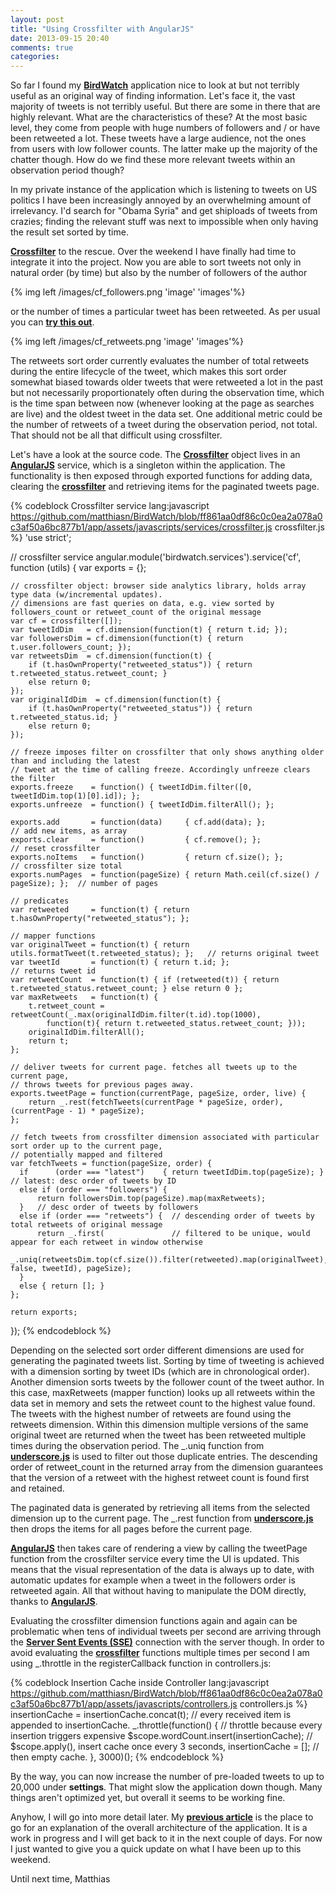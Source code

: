 ```yaml
---
layout: post
title: "Using Crossfilter with AngularJS"
date: 2013-09-15 20:40
comments: true
categories: 
---
```

So far I found my **[BirdWatch](http://birdwatch.matthiasnehlsen.com)** application nice to look at but not terribly useful as an original way of finding information. Let's face it, the vast majority of tweets is not terribly useful. But there are some in there that are highly relevant. What are the characteristics of these? At the most basic level, they come from people with huge numbers of followers and / or have been retweeted a lot. These tweets have a large audience, not the ones from users with low follower counts. The latter make up the majority of the chatter though. How do we find these more relevant tweets within an observation period though?

<!-- more -->

In my private instance of the application which is listening to tweets on US politics I have been increasingly annoyed by an overwhelming amount of irrelevancy. I'd search for "Obama Syria" and get shiploads of tweets from crazies; finding the relevant stuff was next to impossible when only having the result set sorted by time.

**[Crossfilter](http://square.github.io/crossfilter/)** to the rescue. Over the weekend I have finally had time to integrate it into the project. Now you are able to sort tweets not only in natural order (by time) but also by the number of followers of the author

{% img left /images/cf_followers.png 'image' 'images'%}

or the number of times a particular tweet has been retweeted. As per usual you can **[try this out](http://birdwatch.matthiasnehlsen.com)**.
 
 {% img left /images/cf_retweets.png 'image' 'images'%}

The retweets sort order currently evaluates the number of total retweets during the entire lifecycle of the tweet, which makes this sort order somewhat biased towards older tweets that were retweeted a lot in the past but not necessarily proportionately often during the observation time, which is the time span between now (whenever looking at the page as searches are live) and the oldest tweet in the data set. One additional metric could be the number of retweets of a tweet during the observation period, not total. That should not be all that difficult using crossfilter.

Let's have a look at the source code. The **[Crossfilter](http://square.github.io/crossfilter/)** object lives in an **[AngularJS](http://angularjs.org)** service, which is a singleton within the application. The functionality is then exposed through exported functions for adding data, clearing the **[crossfilter](http://square.github.io/crossfilter/)** and retrieving items for the paginated tweets page.

{% codeblock Crossfilter service lang:javascript https://github.com/matthiasn/BirdWatch/blob/ff861aa0df86c0c0ea2a078a0c3af50a6bc877b1/app/assets/javascripts/services/crossfilter.js crossfilter.js %}
'use strict';

// crossfilter service
angular.module('birdwatch.services').service('cf', function (utils) {
    var exports = {};

    // crossfilter object: browser side analytics library, holds array type data (w/incremental updates).
    // dimensions are fast queries on data, e.g. view sorted by followers_count or retweet_count of the original message
    var cf = crossfilter([]);
    var tweetIdDim   = cf.dimension(function(t) { return t.id; });
    var followersDim = cf.dimension(function(t) { return t.user.followers_count; });
    var retweetsDim  = cf.dimension(function(t) {
        if (t.hasOwnProperty("retweeted_status")) { return t.retweeted_status.retweet_count; }
        else return 0;
    });
    var originalIdDim  = cf.dimension(function(t) {
        if (t.hasOwnProperty("retweeted_status")) { return t.retweeted_status.id; }
        else return 0;
    });

    // freeze imposes filter on crossfilter that only shows anything older than and including the latest
    // tweet at the time of calling freeze. Accordingly unfreeze clears the filter
    exports.freeze    = function() { tweetIdDim.filter([0, tweetIdDim.top(1)[0].id]); };
    exports.unfreeze  = function() { tweetIdDim.filterAll(); };

    exports.add       = function(data)     { cf.add(data); };                            // add new items, as array
    exports.clear     = function()         { cf.remove(); };                             // reset crossfilter
    exports.noItems   = function()         { return cf.size(); };                        // crossfilter size total
    exports.numPages  = function(pageSize) { return Math.ceil(cf.size() / pageSize); };  // number of pages

    // predicates
    var retweeted     = function(t) { return t.hasOwnProperty("retweeted_status"); };

    // mapper functions
    var originalTweet = function(t) { return utils.formatTweet(t.retweeted_status); };   // returns original tweet
    var tweetId       = function(t) { return t.id; };                                    // returns tweet id
    var retweetCount  = function(t) { if (retweeted(t)) { return t.retweeted_status.retweet_count; } else return 0 };
    var maxRetweets   = function(t) {
        t.retweet_count = retweetCount(_.max(originalIdDim.filter(t.id).top(1000),
            function(t){ return t.retweeted_status.retweet_count; }));
        originalIdDim.filterAll();
        return t;
    };

    // deliver tweets for current page. fetches all tweets up to the current page,
    // throws tweets for previous pages away.
    exports.tweetPage = function(currentPage, pageSize, order, live) {
        return _.rest(fetchTweets(currentPage * pageSize, order), (currentPage - 1) * pageSize);
    };

    // fetch tweets from crossfilter dimension associated with particular sort order up to the current page,
    // potentially mapped and filtered
    var fetchTweets = function(pageSize, order) {
      if      (order === "latest")    { return tweetIdDim.top(pageSize); }    // latest: desc order of tweets by ID
      else if (order === "followers") {
          return followersDim.top(pageSize).map(maxRetweets);
      }   // desc order of tweets by followers
      else if (order === "retweets") {  // descending order of tweets by total retweets of original message
          return _.first(               // filtered to be unique, would appear for each retweet in window otherwise
              _.uniq(retweetsDim.top(cf.size()).filter(retweeted).map(originalTweet), false, tweetId), pageSize);
      }
      else { return []; }
    };

    return exports;
});
{% endcodeblock %}

Depending on the selected sort order different dimensions are used for generating the paginated tweets list. Sorting by time of tweeting is achieved with a dimension sorting by tweet IDs (which are in chronological order). Another dimension sorts tweets by the follower count of the tweet author. In this case, maxRetweets (mapper function) looks up all retweets within the data set in memory and sets the retweet count to the highest value found. The tweets with the highest number of retweets are found using the retweets dimension. Within this dimension multiple versions of the same original tweet are returned when the tweet has been retweeted multiple times during the observation period. The _.uniq function from **[underscore.js](http://underscorejs.org/)** is used to filter out those duplicate entries. The descending order of retweet_count in the returned array from the dimension guarantees that the version of a retweet with the highest retweet count is found first and retained.

The paginated data is generated by retrieving all items from the selected dimension up to the current page. The _.rest function from **[underscore.js](http://underscorejs.org/)** then drops the items for all pages before the current page.

**[AngularJS](http://angularjs.org)** then takes care of rendering a view by calling the tweetPage function from the crossfilter service every time the UI is updated. This means that the visual representation of the data is always up to date, with automatic updates for example when a tweet in the followers order is retweeted again. All that without having to manipulate the DOM directly, thanks to 
**[AngularJS](http://angularjs.org)**.  

Evaluating the crossfilter dimension functions again and again can be problematic when tens of individual tweets per second are arriving through the **[Server Sent Events (SSE)](http://dev.w3.org/html5/eventsource/)** connection with the server though. In order to avoid evaluating the **[crossfilter](http://square.github.io/crossfilter/)** functions multiple times per second I am using _.throttle in the registerCallback function in controllers.js:

{% codeblock Insertion Cache inside Controller lang:javascript https://github.com/matthiasn/BirdWatch/blob/ff861aa0df86c0c0ea2a078a0c3af50a6bc877b1/app/assets/javascripts/controllers.js controllers.js %}
insertionCache = insertionCache.concat(t);    // every received item is appended to insertionCache.
_.throttle(function() {                       // throttle because every insertion triggers expensive
    $scope.wordCount.insert(insertionCache);  // $scope.apply(), insert cache once every 3 seconds,
    insertionCache = [];                      // then empty cache.
}, 3000)();
{% endcodeblock %}

By the way, you can now increase the number of pre-loaded tweets to up to 20,000 under **settings**. That might slow the application down though. Many things aren't optimized yet, but overall it seems to be working fine.

Anyhow, I will go into more detail later. My **[previous article](http://matthiasnehlsen.com/blog/2013/09/10/birdwatch-explained/)** is the place to go for an explanation of the overall architecture of the application. It is a work in progress and I will get back to it in the next couple of days. For now I just wanted to give you a quick update on what I have been up to this weekend. 

Until next time, 
Matthias